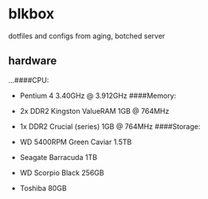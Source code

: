 # blkbox
dotfiles and configs from aging, botched server

## hardware
...####CPU:

- Pentium 4 3.40GHz @ 3.912GHz
####Memory:

- 2x DDR2 Kingston ValueRAM 1GB @ 764MHz
- 1x DDR2 Crucial (series) 1GB @ 764MHz
####Storage:

- WD 5400RPM Green Caviar 1.5TB
- Seagate Barracuda 1TB
- WD Scorpio Black 256GB
- Toshiba 80GB
